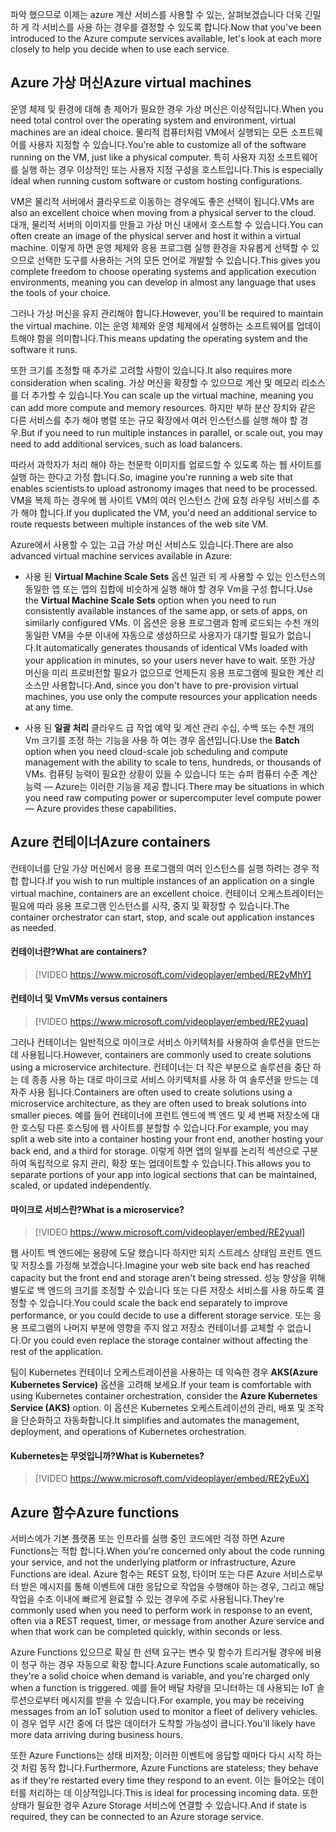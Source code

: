 <span data-ttu-id="a9d20-101">파악 했으므로 이제는 azure 계산 서비스를 사용할 수 있는, 살펴보겠습니다 더욱 긴밀 하 게 각 서비스를 사용 하는 경우를 결정할 수 있도록 합니다.</span><span class="sxs-lookup"><span data-stu-id="a9d20-101">Now that you've been introduced to the Azure compute services available, let's look at each more closely to help you decide when to use each service.</span></span>

## <a name="azure-virtual-machines"></a><span data-ttu-id="a9d20-102">Azure 가상 머신</span><span class="sxs-lookup"><span data-stu-id="a9d20-102">Azure virtual machines</span></span>

<span data-ttu-id="a9d20-103">운영 체제 및 환경에 대해 총 제어가 필요한 경우 가상 머신은 이상적입니다.</span><span class="sxs-lookup"><span data-stu-id="a9d20-103">When you need total control over the operating system and environment, virtual machines are an ideal choice.</span></span> <span data-ttu-id="a9d20-104">물리적 컴퓨터처럼 VM에서 실행되는 모든 소프트웨어를 사용자 지정할 수 있습니다.</span><span class="sxs-lookup"><span data-stu-id="a9d20-104">You're able to customize all of the software running on the VM, just like a physical computer.</span></span> <span data-ttu-id="a9d20-105">특히 사용자 지정 소프트웨어를 실행 하는 경우 이상적인 또는 사용자 지정 구성을 호스트입니다.</span><span class="sxs-lookup"><span data-stu-id="a9d20-105">This is especially ideal when running custom software or custom hosting configurations.</span></span>

<span data-ttu-id="a9d20-106">VM은 물리적 서버에서 클라우드로 이동하는 경우에도 좋은 선택이 됩니다.</span><span class="sxs-lookup"><span data-stu-id="a9d20-106">VMs are also an excellent choice when moving from a physical server to the cloud.</span></span> <span data-ttu-id="a9d20-107">대개, 물리적 서버의 이미지를 만들고 가상 머신 내에서 호스트할 수 있습니다.</span><span class="sxs-lookup"><span data-stu-id="a9d20-107">You can often create an image of the physical server and host it within a virtual machine.</span></span> <span data-ttu-id="a9d20-108">이렇게 하면 운영 체제와 응용 프로그램 실행 환경을 자유롭게 선택할 수 있으므로 선택한 도구를 사용하는 거의 모든 언어로 개발할 수 있습니다.</span><span class="sxs-lookup"><span data-stu-id="a9d20-108">This gives you complete freedom to choose operating systems and application execution environments, meaning you can develop in almost any language that uses the tools of your choice.</span></span>

<span data-ttu-id="a9d20-109">그러나 가상 머신을 유지 관리해야 합니다.</span><span class="sxs-lookup"><span data-stu-id="a9d20-109">However, you'll be required to maintain the virtual machine.</span></span> <span data-ttu-id="a9d20-110">이는 운영 체제와 운영 체제에서 실행하는 소프트웨어를 업데이트해야 함을 의미합니다.</span><span class="sxs-lookup"><span data-stu-id="a9d20-110">This means updating the operating system and the software it runs.</span></span> 

<span data-ttu-id="a9d20-111">또한 크기를 조정할 때 추가로 고려할 사항이 있습니다.</span><span class="sxs-lookup"><span data-stu-id="a9d20-111">It also requires more consideration when scaling.</span></span> <span data-ttu-id="a9d20-112">가상 머신을 확장할 수 있으므로 계산 및 메모리 리소스를 더 추가할 수 있습니다.</span><span class="sxs-lookup"><span data-stu-id="a9d20-112">You can scale up the virtual machine, meaning you can add more compute and memory resources.</span></span> <span data-ttu-id="a9d20-113">하지만 부하 분산 장치와 같은 다른 서비스를 추가 해야 병렬 또는 규모 확장에서 여러 인스턴스를 실행 해야 할 경우.</span><span class="sxs-lookup"><span data-stu-id="a9d20-113">But if you need to run multiple instances in parallel, or scale out, you may need to add additional services, such as load balancers.</span></span>

<span data-ttu-id="a9d20-114">따라서 과학자가 처리 해야 하는 천문학 이미지를 업로드할 수 있도록 하는 웹 사이트를 실행 하는 한다고 가정 합니다.</span><span class="sxs-lookup"><span data-stu-id="a9d20-114">So, imagine you're running a web site that enables scientists to upload astronomy images that need to be processed.</span></span> <span data-ttu-id="a9d20-115">VM을 복제 하는 경우에 웹 사이트 VM의 여러 인스턴스 간에 요청 라우팅 서비스를 추가 해야 합니다.</span><span class="sxs-lookup"><span data-stu-id="a9d20-115">If you duplicated the VM, you'd need an additional service to route requests between multiple instances of the web site VM.</span></span>

<span data-ttu-id="a9d20-116">Azure에서 사용할 수 있는 고급 가상 머신 서비스도 있습니다.</span><span class="sxs-lookup"><span data-stu-id="a9d20-116">There are also advanced virtual machine services available in Azure:</span></span>

- <span data-ttu-id="a9d20-117">사용 된 **Virtual Machine Scale Sets** 옵션 일관 되 게 사용할 수 있는 인스턴스의 동일한 앱 또는 앱의 집합에 비슷하게 실행 해야 할 경우 Vm을 구성 합니다.</span><span class="sxs-lookup"><span data-stu-id="a9d20-117">Use the **Virtual Machine Scale Sets** option when you need to run consistently available instances of the same app, or sets of apps, on similarly configured VMs.</span></span> <span data-ttu-id="a9d20-118">이 옵션은 응용 프로그램과 함께 로드되는 수천 개의 동일한 VM을 수분 이내에 자동으로 생성하므로 사용자가 대기할 필요가 없습니다.</span><span class="sxs-lookup"><span data-stu-id="a9d20-118">It automatically generates thousands of identical VMs loaded with your application in minutes, so your users never have to wait.</span></span> <span data-ttu-id="a9d20-119">또한 가상 머신을 미리 프로비전할 필요가 없으므로 언제든지 응용 프로그램에 필요한 계산 리소스만 사용합니다.</span><span class="sxs-lookup"><span data-stu-id="a9d20-119">And, since you don't have to pre-provision virtual machines, you use only the compute resources your application needs at any time.</span></span>

- <span data-ttu-id="a9d20-120">사용 된 **일괄 처리** 클라우드 급 작업 예약 및 계산 관리 수십, 수백 또는 수천 개의 Vm 크기를 조정 하는 기능을 사용 하 여는 경우 옵션입니다.</span><span class="sxs-lookup"><span data-stu-id="a9d20-120">Use the **Batch** option when you need cloud-scale job scheduling and compute management with the ability to scale to tens, hundreds, or thousands of VMs.</span></span> <span data-ttu-id="a9d20-121">컴퓨팅 능력이 필요한 상황이 있을 수 있습니다 또는 슈퍼 컴퓨터 수준 계산 능력 &mdash; Azure는 이러한 기능을 제공 합니다.</span><span class="sxs-lookup"><span data-stu-id="a9d20-121">There may be situations in which you need raw computing power or supercomputer level compute power &mdash; Azure provides these capabilities.</span></span>

## <a name="azure-containers"></a><span data-ttu-id="a9d20-122">Azure 컨테이너</span><span class="sxs-lookup"><span data-stu-id="a9d20-122">Azure containers</span></span>

<span data-ttu-id="a9d20-123">컨테이너를 단일 가상 머신에서 응용 프로그램의 여러 인스턴스를 실행 하려는 경우 적합 합니다.</span><span class="sxs-lookup"><span data-stu-id="a9d20-123">If you wish to run multiple instances of an application on a single virtual machine, containers are an excellent choice.</span></span> <span data-ttu-id="a9d20-124">컨테이너 오케스트레이터는 필요에 따라 응용 프로그램 인스턴스를 시작, 중지 및 확장할 수 있습니다.</span><span class="sxs-lookup"><span data-stu-id="a9d20-124">The container orchestrator can start, stop, and scale out application instances as needed.</span></span>

#### <a name="what-are-containers"></a><span data-ttu-id="a9d20-125">컨테이너란?</span><span class="sxs-lookup"><span data-stu-id="a9d20-125">What are containers?</span></span>

> [!VIDEO https://www.microsoft.com/videoplayer/embed/RE2yMhY]

#### <a name="vms-versus-containers"></a><span data-ttu-id="a9d20-126">컨테이너 및 Vm</span><span class="sxs-lookup"><span data-stu-id="a9d20-126">VMs versus containers</span></span>

> [!VIDEO https://www.microsoft.com/videoplayer/embed/RE2yuaq]

<span data-ttu-id="a9d20-127">그러나 컨테이너는 일반적으로 마이크로 서비스 아키텍처를 사용하여 솔루션을 만드는 데 사용됩니다.</span><span class="sxs-lookup"><span data-stu-id="a9d20-127">However, containers are commonly used to create solutions using a microservice architecture.</span></span> <span data-ttu-id="a9d20-128">컨테이너는 더 작은 부분으로 솔루션을 중단 하는 데 종종 사용 하는 대로 마이크로 서비스 아키텍처를 사용 하 여 솔루션을 만드는 데 자주 사용 됩니다.</span><span class="sxs-lookup"><span data-stu-id="a9d20-128">Containers are often used to create solutions using a microservice architecture, as they are often used to break solutions into smaller pieces.</span></span> <span data-ttu-id="a9d20-129">예를 들어 컨테이너에 프런트 엔드에 백 엔드 및 세 번째 저장소에 대 한 호스팅 다른 호스팅에 웹 사이트를 분할할 수 있습니다.</span><span class="sxs-lookup"><span data-stu-id="a9d20-129">For example, you may split a web site into a container hosting your front end, another hosting your back end, and a third for storage.</span></span> <span data-ttu-id="a9d20-130">이렇게 하면 앱의 일부를 논리적 섹션으로 구분하여 독립적으로 유지 관리, 확장 또는 업데이트할 수 있습니다.</span><span class="sxs-lookup"><span data-stu-id="a9d20-130">This allows you to separate portions of your app into logical sections that can be maintained, scaled, or updated independently.</span></span>

#### <a name="what-is-a-microservice"></a><span data-ttu-id="a9d20-131">마이크로 서비스란?</span><span class="sxs-lookup"><span data-stu-id="a9d20-131">What is a microservice?</span></span>

> [!VIDEO https://www.microsoft.com/videoplayer/embed/RE2yual]

<span data-ttu-id="a9d20-132">웹 사이트 백 엔드에는 용량에 도달 했습니다 하지만 되지 스트레스 상태임 프런트 엔드 및 저장소를 가정해 보겠습니다.</span><span class="sxs-lookup"><span data-stu-id="a9d20-132">Imagine your web site back end has reached capacity but the front end and storage aren't being stressed.</span></span> <span data-ttu-id="a9d20-133">성능 향상을 위해 별도로 백 엔드의 크기를 조정할 수 있습니다 또는 다른 저장소 서비스를 사용 하도록 결정할 수 있습니다.</span><span class="sxs-lookup"><span data-stu-id="a9d20-133">You could scale the back end separately to improve performance, or you could decide to use a different storage service.</span></span> <span data-ttu-id="a9d20-134">또는 응용 프로그램의 나머지 부분에 영향을 주지 않고 저장소 컨테이너를 교체할 수 없습니다.</span><span class="sxs-lookup"><span data-stu-id="a9d20-134">Or you could even replace the storage container without affecting the rest of the application.</span></span>

<span data-ttu-id="a9d20-135">팀이 Kubernetes 컨테이너 오케스트레이션을 사용하는 데 익숙한 경우 **AKS(Azure Kubernetes Service)** 옵션을 고려해 보세요.</span><span class="sxs-lookup"><span data-stu-id="a9d20-135">If your team is comfortable with using Kubernetes container orchestration, consider the **Azure Kubernetes Service (AKS)** option.</span></span> <span data-ttu-id="a9d20-136">이 옵션은 Kubernetes 오케스트레이션의 관리, 배포 및 조작을 단순화하고 자동화합니다.</span><span class="sxs-lookup"><span data-stu-id="a9d20-136">It simplifies and automates the management, deployment, and operations of Kubernetes orchestration.</span></span>

#### <a name="what-is-kubernetes"></a><span data-ttu-id="a9d20-137">Kubernetes는 무엇입니까?</span><span class="sxs-lookup"><span data-stu-id="a9d20-137">What is Kubernetes?</span></span>

> [!VIDEO https://www.microsoft.com/videoplayer/embed/RE2yEuX]

## <a name="azure-functions"></a><span data-ttu-id="a9d20-138">Azure 함수</span><span class="sxs-lookup"><span data-stu-id="a9d20-138">Azure functions</span></span>

<span data-ttu-id="a9d20-139">서비스에가 기본 플랫폼 또는 인프라를 실행 중인 코드에만 걱정 하면 Azure Functions는 적합 합니다.</span><span class="sxs-lookup"><span data-stu-id="a9d20-139">When you're concerned only about the code running your service, and not the underlying platform or infrastructure, Azure Functions are ideal.</span></span> <span data-ttu-id="a9d20-140">Azure 함수는 REST 요청, 타이머 또는 다른 Azure 서비스로부터 받은 메시지를 통해 이벤트에 대한 응답으로 작업을 수행해야 하는 경우, 그리고 해당 작업을 수초 이내에 빠르게 완료할 수 있는 경우에 주로 사용됩니다.</span><span class="sxs-lookup"><span data-stu-id="a9d20-140">They're commonly used when you need to perform work in response to an event, often via a REST request, timer, or message from another Azure service and when that work can be completed quickly, within seconds or less.</span></span>

<span data-ttu-id="a9d20-141">Azure Functions 있으므로 확실 한 선택 요구는 변수 및 함수가 트리거될 경우에 비용이 청구 하는 경우 자동으로 확장 합니다.</span><span class="sxs-lookup"><span data-stu-id="a9d20-141">Azure Functions scale automatically, so they're a solid choice when demand is variable, and you're charged only when a function is triggered.</span></span> <span data-ttu-id="a9d20-142">예를 들어 배달 차량을 모니터하는 데 사용되는 IoT 솔루션으로부터 메시지를 받을 수 있습니다.</span><span class="sxs-lookup"><span data-stu-id="a9d20-142">For example, you may be receiving messages from an IoT solution used to monitor a fleet of delivery vehicles.</span></span> <span data-ttu-id="a9d20-143">이 경우 업무 시간 중에 더 많은 데이터가 도착할 가능성이 큽니다.</span><span class="sxs-lookup"><span data-stu-id="a9d20-143">You'll likely have more data arriving during business hours.</span></span>

<span data-ttu-id="a9d20-144">또한 Azure Functions는 상태 비저장; 이러한 이벤트에 응답할 때마다 다시 시작 하는 것 처럼 동작 합니다.</span><span class="sxs-lookup"><span data-stu-id="a9d20-144">Furthermore, Azure Functions are stateless; they behave as if they're restarted every time they respond to an event.</span></span> <span data-ttu-id="a9d20-145">이는 들어오는 데이터를 처리하는 데 이상적입니다.</span><span class="sxs-lookup"><span data-stu-id="a9d20-145">This is ideal for processing incoming data.</span></span> <span data-ttu-id="a9d20-146">또한 상태가 필요한 경우 Azure Storage 서비스에 연결할 수 있습니다.</span><span class="sxs-lookup"><span data-stu-id="a9d20-146">And if state is required, they can be connected to an Azure storage service.</span></span>
